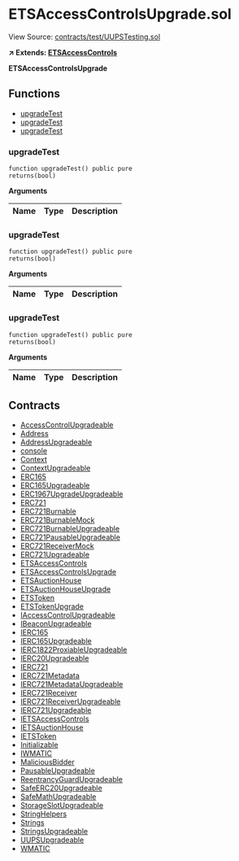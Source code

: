 # ETSAccessControlsUpgrade.sol

View Source: [contracts/test/UUPSTesting.sol](https://github.com/ethereum-tag-service/ets/tree/stage/packages/contracts-corecontracts/test/UUPSTesting.sol)

**↗ Extends: [ETSAccessControls](ETSAccessControls.md)**

**ETSAccessControlsUpgrade**

## Functions

- [upgradeTest](#upgradetest)
- [upgradeTest](#upgradetest)
- [upgradeTest](#upgradetest)

### upgradeTest

```solidity
function upgradeTest() public pure
returns(bool)
```

**Arguments**

| Name        | Type           | Description  |
| ------------- |------------- | -----|

### upgradeTest

```solidity
function upgradeTest() public pure
returns(bool)
```

**Arguments**

| Name        | Type           | Description  |
| ------------- |------------- | -----|

### upgradeTest

```solidity
function upgradeTest() public pure
returns(bool)
```

**Arguments**

| Name        | Type           | Description  |
| ------------- |------------- | -----|

## Contracts

* [AccessControlUpgradeable](AccessControlUpgradeable.md)
* [Address](Address.md)
* [AddressUpgradeable](AddressUpgradeable.md)
* [console](console.md)
* [Context](Context.md)
* [ContextUpgradeable](ContextUpgradeable.md)
* [ERC165](ERC165.md)
* [ERC165Upgradeable](ERC165Upgradeable.md)
* [ERC1967UpgradeUpgradeable](ERC1967UpgradeUpgradeable.md)
* [ERC721](ERC721.md)
* [ERC721Burnable](ERC721Burnable.md)
* [ERC721BurnableMock](ERC721BurnableMock.md)
* [ERC721BurnableUpgradeable](ERC721BurnableUpgradeable.md)
* [ERC721PausableUpgradeable](ERC721PausableUpgradeable.md)
* [ERC721ReceiverMock](ERC721ReceiverMock.md)
* [ERC721Upgradeable](ERC721Upgradeable.md)
* [ETSAccessControls](ETSAccessControls.md)
* [ETSAccessControlsUpgrade](ETSAccessControlsUpgrade.md)
* [ETSAuctionHouse](ETSAuctionHouse.md)
* [ETSAuctionHouseUpgrade](ETSAuctionHouseUpgrade.md)
* [ETSToken](ETSToken.md)
* [ETSTokenUpgrade](ETSTokenUpgrade.md)
* [IAccessControlUpgradeable](IAccessControlUpgradeable.md)
* [IBeaconUpgradeable](IBeaconUpgradeable.md)
* [IERC165](IERC165.md)
* [IERC165Upgradeable](IERC165Upgradeable.md)
* [IERC1822ProxiableUpgradeable](IERC1822ProxiableUpgradeable.md)
* [IERC20Upgradeable](IERC20Upgradeable.md)
* [IERC721](IERC721.md)
* [IERC721Metadata](IERC721Metadata.md)
* [IERC721MetadataUpgradeable](IERC721MetadataUpgradeable.md)
* [IERC721Receiver](IERC721Receiver.md)
* [IERC721ReceiverUpgradeable](IERC721ReceiverUpgradeable.md)
* [IERC721Upgradeable](IERC721Upgradeable.md)
* [IETSAccessControls](IETSAccessControls.md)
* [IETSAuctionHouse](IETSAuctionHouse.md)
* [IETSToken](IETSToken.md)
* [Initializable](Initializable.md)
* [IWMATIC](IWMATIC.md)
* [MaliciousBidder](MaliciousBidder.md)
* [PausableUpgradeable](PausableUpgradeable.md)
* [ReentrancyGuardUpgradeable](ReentrancyGuardUpgradeable.md)
* [SafeERC20Upgradeable](SafeERC20Upgradeable.md)
* [SafeMathUpgradeable](SafeMathUpgradeable.md)
* [StorageSlotUpgradeable](StorageSlotUpgradeable.md)
* [StringHelpers](StringHelpers.md)
* [Strings](Strings.md)
* [StringsUpgradeable](StringsUpgradeable.md)
* [UUPSUpgradeable](UUPSUpgradeable.md)
* [WMATIC](WMATIC.md)
